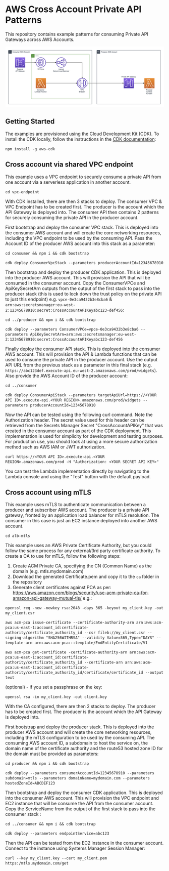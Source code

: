 # AWS Cross Account Private API Patterns

This repository contains example patterns for consuming Private API Gateways across AWS Accounts.

![Architecture Diagram](./architecture.png)

## Getting Started

The examples are provisioned using the Cloud Development Kit (CDK). To install the CDK locally, follow the instructions in the [CDK documentation](https://docs.aws.amazon.com/cdk/v2/guide/getting_started.html#getting_started_install):

```
npm install -g aws-cdk
```

## Cross account via shared VPC endpoint

This example uses a VPC endpoint to securely consume a private API from one account via a serverless application in another account. 

```
cd vpc-endpoint
```

With CDK installed, there are then 3 stacks to deploy. The consumer VPC & VPC Endpoint has to be created first. The producer is the account which the API Gateway is deployed into. The consumer API then contains 2 patterns for securely consuming the private API in the producer account.

First bootstrap and deploy the consumer VPC stack. This is deployed into the consumer AWS account and will create the core networking resources, including the VPC endpoint to be used by the consuming API. Pass the Account ID of the producer AWS account into this stack as a parameter:

```
cd consumer && npm i && cdk bootstrap
```

```
cdk deploy ConsumerVpcStack --parameters producerAccountId=12345678910
```

Then bootstrap and deploy the producer CDK application. This is deployed into the producer AWS account. This will provision the API that will be consumed in the consumer account. Copy the ConsumerVPCe and ApiKeySecretArn outputs from the output of the first stack to pass into the producer stack (this is used to lock down the trust policy on the private API to just this endpoint) e.g. `vpce-0e3ca9432b3e8cba6` & `arn:aws:secretsmanager:eu-west-2:12345678910:secret:CrossAccountAPIKeyabc123-def456`:

```
cd ../producer && npm i && cdk bootstrap
```

```
cdk deploy --parameters ConsumerVPCe=vpce-0e3ca9432b3e8cba6 --parameters ApiKeySecretArn=arn:aws:secretsmanager:eu-west-2:12345678910:secret:CrossAccountAPIKeyabc123-def456
```

Finally deploy the consumer API stack. This is deployed into the consumer AWS account. This will provision the API & Lambda functions that can be used to consume the private API in the producer account. Use the output API URL from the previous stack as a parameter in this final stack (e.g. `https://abc123def.execute-api.eu-west-2.amazonaws.com/prod/widgets`). Also provide the AWS Account ID of the producer account:

```
cd ../consumer
```

```
cdk deploy ConsumerApiStack --parameters targetApiUrl=https://<YOUR API ID>.execute-api.<YOUR REGION>.amazonaws.com/prod/widgets --parameters producerAccountId=12345678910
```

Now the API can be tested using the following curl command. Note the Authorization header. The secret value used for this header can be retrieved from the Secrets Manager Secret "CrossAccountAPIKey" that was created in the consumer account as part of the CDK deployment. This implementation is used for simplicity for development and testing purposes. For production use, you should look at using a more secure authorization method such as AWS IAM or JWT authorization.

```
curl https://<YOUR API ID>.execute-api.<YOUR REGION>.amazonaws.com/prod -H "Authorization: <YOUR SECRET API KEY>"
```

You can test the Lambda implementation directly by navigating to the Lambda console and using the "Test" button with the default payload.

## Cross account using mTLS

This example uses mTLS to authenticate communication between a producer and subscriber AWS account. The producer is a private API gateway, fronted by an application load balancer for mTLS resolution. The consumer in this case is just an EC2 instance deployed into another AWS account. 

```
cd alb-mtls
```

This example uses an AWS Private Certificate Authority, but you could follow the same process for any external/3rd party certificate authority. To create a CA to use for mTLS, follow the following steps:

1. Create ACM Private CA, specifying the CN (Common Name) as the domain (e.g. mtls.mydomain.com)
2. Download the generated Certificate.pem and copy it to the `ca` folder in the repository
3. Generate client certificates against PCA as per: https://aws.amazon.com/blogs/security/use-acm-private-ca-for-amazon-api-gateway-mutual-tls/ e.g.: 

```
openssl req -new -newkey rsa:2048 -days 365 -keyout my_client.key -out my_client.csr
```
```
aws acm-pca issue-certificate --certificate-authority-arn arn:aws:acm-pca:us-east-1:account_id:certificate-authority/certificate_authority_id --csr fileb://my_client.csr --signing-algorithm "SHA256WITHRSA" --validity Value=365,Type="DAYS" --template-arn arn:aws:acm-pca:::template/EndEntityCertificate/V1
```
```
aws acm-pca get-certificate -certificate-authority-arn arn:aws:acm-pca:us-east-1:account_id:certificate-authority/certificate_authority_id --certificate-arn arn:aws:acm-pca:us-east-1:account_id:certificate-authority/certificate_authority_id/certificate/certificate_id --output text
```

(optional) - if you set a passphrase on the key:

```
openssl rsa -in my_client.key -out client.key
```

With the CA configured, there are then 2 stacks to deploy. The producer has to be created first. The producer is the account which the API Gateway is deployed into.

First bootstrap and deploy the producer stack. This is deployed into the producer AWS account and will create the core networking resources, including the mTLS configuration to be used by the consuming API. The consuming AWS account ID, a subdomain to host the service on, the domain name of the certificate authority and the route53 hosted zone ID for the domain must be provided as parameters:

```
cd producer && npm i && cdk bootstrap
```

```
cdk deploy --parameters consumerAccountId=12345678910 --parameters subdomain=mtls --parameters domainName=mydomain.com --parameters hostedZoneId=ABCDEF123
```

Then bootstrap and deploy the consumer CDK application. This is deployed into the consumer AWS account. This will provision the VPC endpoint and EC2 instance that will be consume the API from the consumer account. Copy the ServiceName  from the output of the first stack to pass into the consumer stack :

```
cd ../consumer && npm i && cdk bootstrap
```

```
cdk deploy --parameters endpointService=abc123 
```

Then the API can be tested from the EC2 instance in the consumer account. Connect to the instance using Systems Manager Session Manager:

```
curl --key my_client.key --cert my_client.pem https:/mtls.mydomain.com/get
```